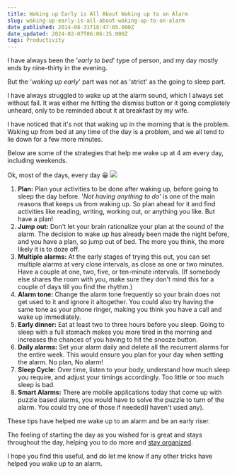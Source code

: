 ```yaml
---
title: Waking up Early is All About Waking up to an Alarm
slug: waking-up-early-is-all-about-waking-up-to-an-alarm
date_published: 2014-08-31T18:47:05.000Z
date_updated: 2024-02-07T06:06:35.000Z
tags: Productivity
---
```


I have always been the '*early to bed*' type of person, and my day mostly ends by nine-thirty in the evening.

But the '*waking up early*' part was not as 'strict' as the going to sleep part.

I have always struggled to wake up at the alarm sound, which I always set without fail. It was either me hitting the dismiss button or it going completely unheard, only to be reminded about it at breakfast by my wife.

I have noticed that it's not that waking up in the morning that is the problem. Waking up from bed at any time of the day is a problem, and we all tend to lie down for a few more minutes.

Below are some of the strategies that help me wake up at 4 am every day, including weekends.

Ok, most of the days, every day 😀
![](__GHOST_URL__/content/images/alarm.png)
1. **Plan:** Plan your activities to be done after waking up, before going to sleep the day before. '*Not having anything to do*' is one of the main reasons that keeps us from waking up. So plan ahead for it and find activities like reading, writing, working out, or anything you like. But have a plan!
2. **Jump out:** Don't let your brain rationalize your plan at the sound of the alarm. The decision to wake up has already been made the night before, and you have a plan, so jump out of bed. The more you think, the more likely it is to doze off.
3. **Multiple alarms:** At the early stages of trying this out, you can set multiple alarms at very close intervals, as close as one or two minutes. Have a couple at one, two, five, or ten-minute intervals. (If somebody else shares the room with you, make sure they don't mind this for a couple of days till you find the rhythm.)
4. **Alarm tone:** Change the alarm tone frequently so your brain does not get used to it and ignore it altogether. You could also try having the same tone as your phone ringer, making you think you have a call and wake up immediately.
5. **Early dinner:** Eat at least two to three hours before you sleep. Going to sleep with a full stomach makes you more tired in the morning and increases the chances of you having to hit the snooze button.
6. **Daily alarms:** Set your alarm daily and delete all the recurrent alarms for the entire week. This would ensure you plan for your day when setting the alarm. No plan, No alarm!
7. **Sleep Cycle:** Over time, listen to your body, understand how much sleep you require, and adjust your timings accordingly. Too little or too much sleep is bad.
8. **Smart Alarms:** There are mobile applications today that come up with puzzle based alarms, you would have to solve the puzzle to turn of the alarm. You could try one of those if needed(I haven't used any).

These tips have helped me wake up to an alarm and be an early riser.

The feeling of starting the day as you wished for is great and stays throughout the day, helping you to do more and [stay organized](__GHOST_URL__/blog/staying-organized-finding-a-system-to-manage-it-all/).

I hope you find this useful, and do let me know if any other tricks have helped you wake up to an alarm.
